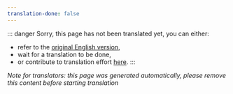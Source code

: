 ```yaml
---
translation-done: false
---
```

::: danger
Sorry, this page has not been translated yet, you can either:
- refer to the [original English version](<../../../zh/mapping/extended-mapping.md>),
- wait for a translation to be done,
- or contribute to translation effort [here](https://github.com/bsmg/wiki).
:::

_Note for translators: this page was generated automatically, please remove this content before starting translation_
